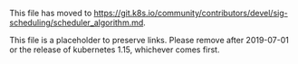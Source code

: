 This file has moved to https://git.k8s.io/community/contributors/devel/sig-scheduling/scheduler_algorithm.md.

This file is a placeholder to preserve links.  Please remove after 2019-07-01 or the release of kubernetes 1.15, whichever comes first.
